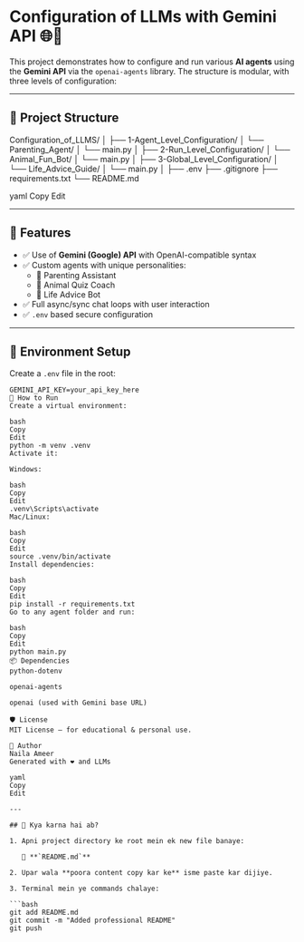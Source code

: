 # Configuration of LLMs with Gemini API 🌐🧠

This project demonstrates how to configure and run various **AI agents** using the **Gemini API** via the `openai-agents` library. The structure is modular, with three levels of configuration:

---

## 📁 Project Structure
Configuration_of_LLMS/
│
├── 1-Agent_Level_Configuration/
│ └── Parenting_Agent/
│ └── main.py
│
├── 2-Run_Level_Configuration/
│ └── Animal_Fun_Bot/
│ └── main.py
│
├── 3-Global_Level_Configuration/
│ └── Life_Advice_Guide/
│ └── main.py
│
├── .env
├── .gitignore
├── requirements.txt
└── README.md

yaml
Copy
Edit

---

## 📌 Features

- ✅ Use of **Gemini (Google) API** with OpenAI-compatible syntax
- ✅ Custom agents with unique personalities:
  - 🧸 Parenting Assistant  
  - 🐾 Animal Quiz Coach  
  - 🌱 Life Advice Bot
- ✅ Full async/sync chat loops with user interaction
- ✅ `.env` based secure configuration

---

## 🔐 Environment Setup

Create a `.env` file in the root:

```env
GEMINI_API_KEY=your_api_key_here
🚀 How to Run
Create a virtual environment:

bash
Copy
Edit
python -m venv .venv
Activate it:

Windows:

bash
Copy
Edit
.venv\Scripts\activate
Mac/Linux:

bash
Copy
Edit
source .venv/bin/activate
Install dependencies:

bash
Copy
Edit
pip install -r requirements.txt
Go to any agent folder and run:

bash
Copy
Edit
python main.py
📦 Dependencies
python-dotenv

openai-agents

openai (used with Gemini base URL)

🛡 License
MIT License — for educational & personal use.

🤖 Author
Naila Ameer
Generated with ❤️ and LLMs

yaml
Copy
Edit

---

## 📌 Kya karna hai ab?

1. Apni project directory ke root mein ek new file banaye:

   📄 **`README.md`**

2. Upar wala **poora content copy kar ke** isme paste kar dijiye.

3. Terminal mein ye commands chalaye:

```bash
git add README.md
git commit -m "Added professional README"
git push


